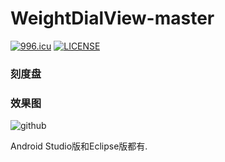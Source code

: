 # WeightDialView-master
<a href="https://996.icu"><img src="https://img.shields.io/badge/link-996.icu-red.svg" alt="996.icu" /></a>
[![LICENSE](https://img.shields.io/badge/license-Anti%20996-blue.svg)](https://github.com/996icu/996.ICU/blob/master/LICENSE)

<h3>刻度盘</h3>

<h3>效果图</h3>

![github](https://github.com/oneAcorn/WeightDialView-master/blob/master/effect_gif.gif)

Android Studio版和Eclipse版都有.

